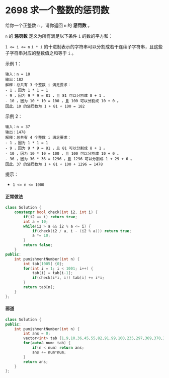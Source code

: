 # 2698 求一个整数的惩罚数

给你一个正整数 `n` ，请你返回 `n` 的 **惩罚数** 。

`n` 的 **惩罚数** 定义为所有满足以下条件 `i` 的数的平方和：

`1 <= i <= n`
`i * i` 的十进制表示的字符串可以分割成若干连续子字符串，且这些子字符串对应的整数值之和等于 `i` 。


示例 1：

    输入：n = 10
    输出：182
    解释：总共有 3 个整数 i 满足要求：
    - 1 ，因为 1 * 1 = 1
    - 9 ，因为 9 * 9 = 81 ，且 81 可以分割成 8 + 1 。
    - 10 ，因为 10 * 10 = 100 ，且 100 可以分割成 10 + 0 。
    因此，10 的惩罚数为 1 + 81 + 100 = 182

示例 2：

    输入：n = 37
    输出：1478
    解释：总共有 4 个整数 i 满足要求：
    - 1 ，因为 1 * 1 = 1
    - 9 ，因为 9 * 9 = 81 ，且 81 可以分割成 8 + 1 。
    - 10 ，因为 10 * 10 = 100 ，且 100 可以分割成 10 + 0 。
    - 36 ，因为 36 * 36 = 1296 ，且 1296 可以分割成 1 + 29 + 6 。
    因此，37 的惩罚数为 1 + 81 + 100 + 1296 = 1478


提示：

- `1 <= n <= 1000`

#### 正常做法

```cpp
class Solution {
    constexpr bool check(int i2, int i) {
        if(i2 == i) return true;
        int a = 10;
        while(i2 > a && i2 % a <= i) {
            if(check(i2 / a, i - (i2 % a))) return true;
            a *= 10;
        }
        return false;
    }
public:
    int punishmentNumber(int n) {
        int tab[1005] {0};
        for(int i = 1; i < 1001; i++) {
            tab[i] = tab[i-1];
            if(check(i*i, i)) tab[i] += i*i;
        }
        return tab[n];
    }
};
```

#### 邪道

```cpp
class Solution {
public:
    int punishmentNumber(int n) {
        int ans = 0;
        vector<int> tab {1,9,10,36,45,55,82,91,99,100,235,297,369,370,379,414,657,675,703,756,792,909,918,945,964,990,991,999,1000};
        for(auto& num: tab) {
            if(n < num) return ans;
            ans += num*num;
        }
        return ans;
    }
};
```
